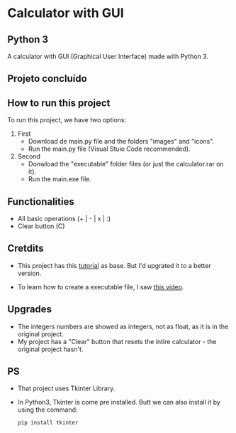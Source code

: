 # Calculator with GUI
## Python 3

A calculator with GUI (Graphical User Interface) made with Python 3.

## Projeto concluído

## How to run this project

To run this project, we have two options:

1) First
    * Download de main.py file and the folders "images" and "icons".
    * Run the main.py file (Visual Stuio Code recommended).
2) Second
    * Donwload the "executable" folder files (or just the calculator.rar on it).
    * Run the main.exe file.

## Functionalities

* All basic operations (+ | - | x | :)
* Clear button (C)

## Cretdits

* This project has this [tutorial](https://www.youtube.com/watch?v=VpeJKjWiOVk&t=699s) as base.
But I'd upgrated it to a better version.

* To learn how to create a executable file, I saw [this video](https://www.youtube.com/watch?v=cGSerUmK0CE&t=1s).

## Upgrades

* The integers numbers are showed as integers, not as float, as it is in the original project.
* My project has a "Clear" button that resets the intire calculator - the original project hasn't.


## PS

* That project uses Tkinter Library.

* In Python3, Tkinter is come pre installed. Butt we can also install it by using the command:

    `pip install tkinter`
